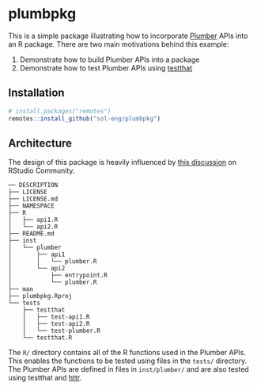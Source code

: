 # plumbpkg

This is a simple package illustrating how to incorporate
[Plumber](https://www.rplumber.io) APIs into an R package. There are two main
motivations behind this example:

1. Demonstrate how to build Plumber APIs into a package
2. Demonstrate how to test Plumber APIs using [testthat](https://testthat.r-lib.org)

## Installation

```r
# install.packages("remotes")
remotes::install_github("sol-eng/plumbpkg")
```

## Architecture
The design of this package is heavily influenced by [this
discussion](https://community.rstudio.com/t/plumber-api-and-package-structure/18099)
on RStudio Community.

```
── DESCRIPTION
├── LICENSE
├── LICENSE.md
├── NAMESPACE
├── R
│   ├── api1.R
│   └── api2.R
├── README.md
├── inst
│   └── plumber
│       ├── api1
│       │   └── plumber.R
│       └── api2
│           ├── entrypoint.R
│           └── plumber.R
├── man
├── plumbpkg.Rproj
└── tests
    ├── testthat
    │   ├── test-api1.R
    │   ├── test-api2.R
    │   └── test-plumber.R
    └── testthat.R
```

The `R/` directory contains all of the R functions used in the Plumber APIs.
This enables the functions to be tested using files in the `tests/` directory.
The Plumber APIs are defined in files in `inst/plumber/` and are also tested 
using testthat and [httr](https://httr.r-lib.org).
